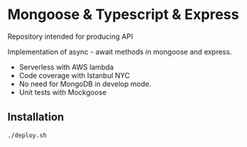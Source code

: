 # Mongoose & Typescript & Express

Repository intended for producing API

Implementation of async - await methods in mongoose and express.

- Serverless with AWS lambda
- Code coverage with Istanbul NYC
- No need for MongoDB in develop mode.
- Unit tests with Mockgoose

## Installation

```bash
./deploy.sh
```

